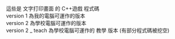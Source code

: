 這些是 文字打印畫面 的 C++遊戲 程式碼  
version 1  為我的電腦可運作的版本  
version 2  為學校電腦可運作的版本  
version 2 _ teach  為學校電腦可運作的 教學 版本 (有部分程式碼被挖空)
